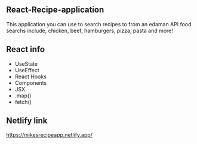 ## React-Recipe-application
This application you can use to search recipes to from an edaman API
food searchs include, chicken, beef, hamburgers, pizza, pasta and more!

## React info
- UseState
- UseEffect
- React Hooks
- Components
- JSX
- .map()
- fetch()

## Netlify link
https://mikesrecipeapp.netlify.app/

